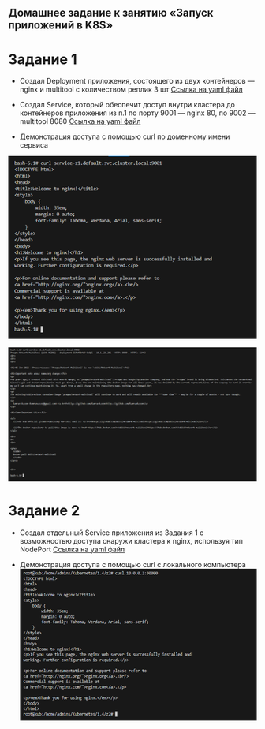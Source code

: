 ## Домашнее задание к занятию «Запуск приложений в K8S»

# Задание 1
- Создал Deployment приложения, состоящего из двух контейнеров — nginx и multitool с количеством реплик 3 шт
[Ссылка на yaml файл](https://github.com/bogkofe/Kubernetes/blob/master/1.4/z1/deployment.yaml)

- Создал Service, который обеспечит доступ внутри кластера до контейнеров приложения из п.1 по порту 9001 — nginx 80, по 9002 — multitool 8080
[Ссылка на yaml файл](https://github.com/bogkofe/Kubernetes/blob/master/1.4/z1/service-z1.yaml)

- Демонстрация доступа с помощью curl по доменному имени сервиса

![image](https://github.com/bogkofe/Kubernetes/blob/master/1.4/files/1.png)

![image](https://github.com/bogkofe/Kubernetes/blob/master/1.4/files/2.png)

# Задание 2 
- Создал отдельный Service приложения из Задания 1 с возможностью доступа снаружи кластера к nginx, используя тип NodePort
[Ссылка на yaml файл](https://github.com/bogkofe/Kubernetes/blob/master/1.4/z2/service-z2.yaml)

- Демонстрация доступа  с помощью curl с локального компьютера
![image](https://github.com/bogkofe/Kubernetes/blob/master/1.4/files/3.png)

